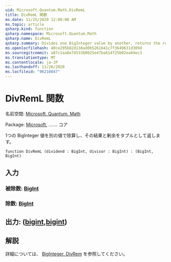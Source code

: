 ```yaml
---
uid: Microsoft.Quantum.Math.DivRemL
title: DivRemL 関数
ms.date: 11/25/2020 12:00:00 AM
ms.topic: article
qsharp.kind: function
qsharp.namespace: Microsoft.Quantum.Math
qsharp.name: DivRemL
qsharp.summary: Divides one BigInteger value by another, returns the result and the remainder as a tuple.
ms.openlocfilehash: 40ce295b82d138ad0b5261641c7f3649631d309d
ms.sourcegitcommit: a87c1aa8e7453360025e47ba614f25b02ea84ec3
ms.translationtype: MT
ms.contentlocale: ja-JP
ms.lasthandoff: 11/26/2020
ms.locfileid: "96210847"
---
```

# <a name="divreml-function"></a>DivRemL 関数

名前空間: [Microsoft. Quantum. Math](xref:Microsoft.Quantum.Math)

Package: [Microsoft.](https://nuget.org/packages/Microsoft.Quantum.QSharp.Core) ....... コア


1つの BigInteger 値を別の値で除算し、その結果と剰余をタプルとして返します。

```qsharp
function DivRemL (dividend : BigInt, divisor : BigInt) : (BigInt, BigInt)
```


## <a name="input"></a>入力

### <a name="dividend--bigint"></a>被除数: [BigInt](xref:microsoft.quantum.lang-ref.bigint)




### <a name="divisor--bigint"></a>除数: [BigInt](xref:microsoft.quantum.lang-ref.bigint)





## <a name="output--bigintbigint"></a>出力: ([bigint](xref:microsoft.quantum.lang-ref.bigint),[bigint](xref:microsoft.quantum.lang-ref.bigint))



## <a name="remarks"></a>解説

詳細については、 [BigInteger. DivRem](https://docs.microsoft.com/dotnet/api/system.numerics.biginteger.divrem) を参照してください。